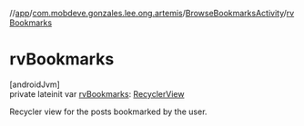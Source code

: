 //[app](../../../index.md)/[com.mobdeve.gonzales.lee.ong.artemis](../index.md)/[BrowseBookmarksActivity](index.md)/[rvBookmarks](rv-bookmarks.md)

# rvBookmarks

[androidJvm]\
private lateinit var [rvBookmarks](rv-bookmarks.md): [RecyclerView](https://developer.android.com/reference/kotlin/androidx/recyclerview/widget/RecyclerView.html)

Recycler view for the posts bookmarked by the user.
